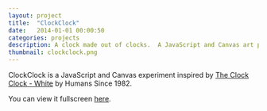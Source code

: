 ```yaml
---
layout: project
title:  "ClockClock"
date:   2014-01-01 00:00:50
categories: projects
description: A clock made out of clocks.  A JavaScript and Canvas art project.
thumbnail: clockclock.png
---
```

ClockClock is a JavaScript and Canvas experiment inspired by [The Clock Clock - White][clockclock-site] by Humans Since 1982.

You can view it fullscreen [here][clockclock-full].

[clockclock-site]: http://www.humanssince1982.com/the-clock-clock-white
[clockclock-full]: /projects/fullscreen/clockclock
